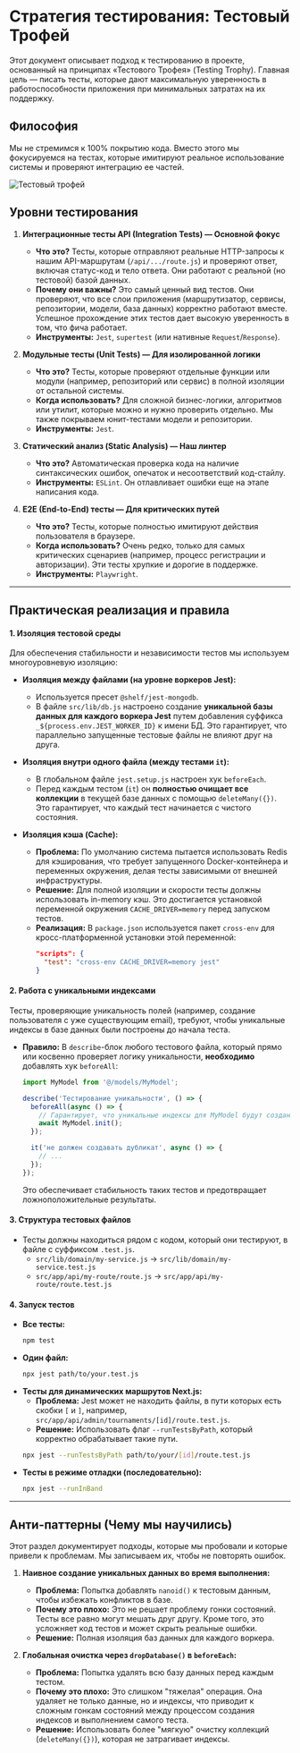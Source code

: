 # Стратегия тестирования: Тестовый Трофей

Этот документ описывает подход к тестированию в проекте, основанный на принципах «Тестового Трофея» (Testing Trophy). Главная цель — писать тесты, которые дают максимальную уверенность в работоспособности приложения при минимальных затратах на их поддержку.

## Философия

Мы не стремимся к 100% покрытию кода. Вместо этого мы фокусируемся на тестах, которые имитируют реальное использование системы и проверяют интеграцию ее частей.

![Тестовый трофей](https://user-images.githubusercontent.com/1500684/158276535-9488b392-3211-4663-8a30-743423774261.png)

## Уровни тестирования

1.  **Интеграционные тесты API (Integration Tests) — Основной фокус**
    *   **Что это?** Тесты, которые отправляют реальные HTTP-запросы к нашим API-маршрутам (`/api/.../route.js`) и проверяют ответ, включая статус-код и тело ответа. Они работают с реальной (но тестовой) базой данных.
    *   **Почему они важны?** Это самый ценный вид тестов. Они проверяют, что все слои приложения (маршрутизатор, сервисы, репозитории, модели, база данных) корректно работают вместе. Успешное прохождение этих тестов дает высокую уверенность в том, что фича работает.
    *   **Инструменты:** `Jest`, `supertest` (или нативные `Request`/`Response`).

2.  **Модульные тесты (Unit Tests) — Для изолированной логики**
    *   **Что это?** Тесты, которые проверяют отдельные функции или модули (например, репозиторий или сервис) в полной изоляции от остальной системы.
    *   **Когда использовать?** Для сложной бизнес-логики, алгоритмов или утилит, которые можно и нужно проверить отдельно. Мы также покрываем юнит-тестами модели и репозитории.
    *   **Инструменты:** `Jest`.

3.  **Статический анализ (Static Analysis) — Наш линтер**
    *   **Что это?** Автоматическая проверка кода на наличие синтаксических ошибок, опечаток и несоответствий код-стайлу.
    *   **Инструменты:** `ESLint`. Он отлавливает ошибки еще на этапе написания кода.

4.  **E2E (End-to-End) тесты — Для критических путей**
    *   **Что это?** Тесты, которые полностью имитируют действия пользователя в браузере.
    *   **Когда использовать?** Очень редко, только для самых критических сценариев (например, процесс регистрации и авторизации). Эти тесты хрупкие и дорогие в поддержке.
    *   **Инструменты:** `Playwright`.

---

## Практическая реализация и правила

#### 1. Изоляция тестовой среды

Для обеспечения стабильности и независимости тестов мы используем многоуровневую изоляцию:

*   **Изоляция между файлами (на уровне воркеров Jest):**
    *   Используется пресет `@shelf/jest-mongodb`.
    *   В файле `src/lib/db.js` настроено создание **уникальной базы данных для каждого воркера Jest** путем добавления суффикса `_${process.env.JEST_WORKER_ID}` к имени БД. Это гарантирует, что параллельно запущенные тестовые файлы не влияют друг на друга.

*   **Изоляция внутри одного файла (между тестами `it`):**
    *   В глобальном файле `jest.setup.js` настроен хук `beforeEach`.
    *   Перед каждым тестом (`it`) он **полностью очищает все коллекции** в текущей базе данных с помощью `deleteMany({})`. Это гарантирует, что каждый тест начинается с чистого состояния.

*   **Изоляция кэша (Cache):**
    *   **Проблема:** По умолчанию система пытается использовать Redis для кэширования, что требует запущенного Docker-контейнера и переменных окружения, делая тесты зависимыми от внешней инфраструктуры.
    *   **Решение:** Для полной изоляции и скорости тесты должны использовать in-memory кэш. Это достигается установкой переменной окружения `CACHE_DRIVER=memory` перед запуском тестов.
    *   **Реализация:** В `package.json` используется пакет `cross-env` для кросс-платформенной установки этой переменной:
        ```json
        "scripts": {
          "test": "cross-env CACHE_DRIVER=memory jest"
        }
        ```

#### 2. Работа с уникальными индексами

Тесты, проверяющие уникальность полей (например, создание пользователя с уже существующим email), требуют, чтобы уникальные индексы в базе данных были построены до начала теста.

*   **Правило:** В `describe`-блок любого тестового файла, который прямо или косвенно проверяет логику уникальности, **необходимо** добавлять хук `beforeAll`:
    ```javascript
    import MyModel from '@/models/MyModel';

    describe('Тестирование уникальности', () => {
      beforeAll(async () => {
        // Гарантирует, что уникальные индексы для MyModel будут созданы
        await MyModel.init();
      });

      it('не должен создавать дубликат', async () => {
        // ...
      });
    });
    ```
    Это обеспечивает стабильность таких тестов и предотвращает ложноположительные результаты.

#### 3. Структура тестовых файлов

*   Тесты должны находиться рядом с кодом, который они тестируют, в файле с суффиксом `.test.js`.
    *   `src/lib/domain/my-service.js` -> `src/lib/domain/my-service.test.js`
    *   `src/app/api/my-route/route.js` -> `src/app/api/my-route/route.test.js`

#### 4. Запуск тестов

*   **Все тесты:**
    ```bash
    npm test
    ```
*   **Один файл:**
    ```bash
    npx jest path/to/your.test.js
    ```
*   **Тесты для динамических маршрутов Next.js:**
    *   **Проблема:** Jest может не находить файлы, в пути которых есть скобки `[` и `]`, например, `src/app/api/admin/tournaments/[id]/route.test.js`.
    *   **Решение:** Использовать флаг `--runTestsByPath`, который корректно обрабатывает такие пути.
    ```bash
    npx jest --runTestsByPath path/to/your/[id]/route.test.js
    ```
*   **Тесты в режиме отладки (последовательно):**
    ```bash
    npx jest --runInBand
    ```
---

## Анти-паттерны (Чему мы научились)

Этот раздел документирует подходы, которые мы пробовали и которые привели к проблемам. Мы записываем их, чтобы не повторять ошибок.

1.  **Наивное создание уникальных данных во время выполнения:**
    *   **Проблема:** Попытка добавлять `nanoid()` к тестовым данным, чтобы избежать конфликтов в базе.
    *   **Почему это плохо:** Это не решает проблему гонки состояний. Тесты все равно могут мешать друг другу. Кроме того, это усложняет код тестов и может скрыть реальные ошибки.
    *   **Решение:** Полная изоляция баз данных для каждого воркера.

2.  **Глобальная очистка через `dropDatabase()` в `beforeEach`:**
    *   **Проблема:** Попытка удалять всю базу данных перед каждым тестом.
    *   **Почему это плохо:** Это слишком "тяжелая" операция. Она удаляет не только данные, но и индексы, что приводит к сложным гонкам состояний между процессом создания индексов и выполнением самого теста.
    *   **Решение:** Использовать более "мягкую" очистку коллекций (`deleteMany({})`), которая не затрагивает индексы. 